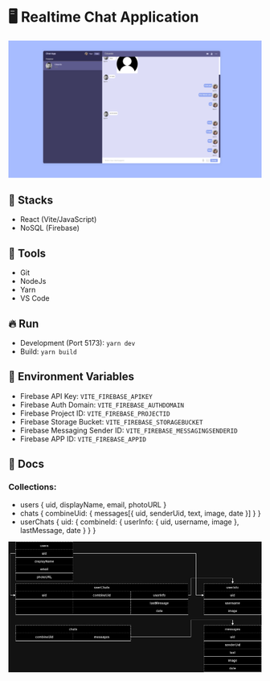 # :desktop_computer: Realtime Chat Application

<img src="./assets/cover.png" alt="Cover projeto" />

## :briefcase: Stacks

- React (Vite/JavaScript)
- NoSQL (Firebase)

## :hammer: Tools

- Git
- NodeJs
- Yarn
- VS Code

## :fire: Run

- Development (Port 5173): `yarn dev`
- Build: `yarn build`

## :triangular_flag_on_post: Environment Variables

- Firebase API Key: `VITE_FIREBASE_APIKEY`
- Firebase Auth Domain: `VITE_FIREBASE_AUTHDOMAIN`
- Firebase Project ID: `VITE_FIREBASE_PROJECTID`
- Firebase Storage Bucket: `VITE_FIREBASE_STORAGEBUCKET`
- Firebase Messaging Sender ID: `VITE_FIREBASE_MESSAGINGSENDERID`
- Firebase APP ID: `VITE_FIREBASE_APPID`

## :page_facing_up: Docs

### Collections:

- users { uid, displayName, email, photoURL }
- chats { combineUid: { messages[{ uid, senderUid, text, image, date }] } }
- userChats { uid: { combineId: { userInfo: { uid, username, image }, lastMessage, date } } }

<p align="center"><img src="./assets/collections.png" alt="Collections do projeto" /><p>
